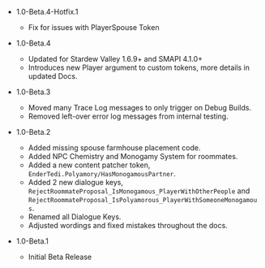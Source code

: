 
* 1.0-Beta.4-Hotfix.1
	- Fix for issues with PlayerSpouse Token

* 1.0-Beta.4
	- Updated for Stardew Valley 1.6.9+ and SMAPI 4.1.0+
	- Introduces new Player argument to custom tokens, more details in updated Docs.

* 1.0-Beta.3
	- Moved many Trace Log messages to only trigger on Debug Builds.
	- Removed left-over error log messages from internal testing.

* 1.0-Beta.2
	- Added missing spouse farmhouse placement code.
	- Added NPC Chemistry and Monogamy System for roommates.
	- Added a new content patcher token, `EnderTedi.Polyamory/HasMonogamousPartner`.
	- Added 2 new dialogue keys, `RejectRoommateProposal_IsMonogamous_PlayerWithOtherPeople` and `RejectRoommateProposal_IsPolyamorous_PlayerWithSomeoneMonogamous`.
	- Renamed all Dialogue Keys.
 	- Adjusted wordings and fixed mistakes throughout the docs.

* 1.0-Beta.1
	- Initial Beta Release
